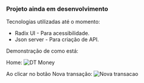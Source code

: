 <strong><h3>Projeto ainda em desenvolvimento</h3></strong>

Tecnologias utilizadas até o momento:
- Radix UI - Para acessibilidade.
- Json server - Para criação de API.

Demonstração de como está:

Home:
![DT Money](https://github.com/JuliaCrumenauer/DT_Money/assets/67925313/fd27ccab-794d-4097-92c6-f2126a5e2528)

Ao clicar no botão Nova transação:
![Nova transacao](https://github.com/JuliaCrumenauer/DT_Money/assets/67925313/4795dce0-fe53-4d0b-9891-ff96394750b4)

